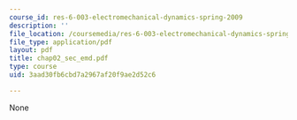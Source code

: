 ```yaml
---
course_id: res-6-003-electromechanical-dynamics-spring-2009
description: ''
file_location: /coursemedia/res-6-003-electromechanical-dynamics-spring-2009/3aad30fb6cbd7a2967af20f9ae2d52c6_chap02_sec_emd.pdf
file_type: application/pdf
layout: pdf
title: chap02_sec_emd.pdf
type: course
uid: 3aad30fb6cbd7a2967af20f9ae2d52c6

---
```

None
